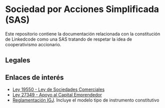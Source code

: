 # Sociedad por Acciones Simplificada (SAS)

Este repositorio contiene la documentación relacionada con la constitución de Linkedcode
como una SAS tratando de respetar la idea de cooperativismo accionario.

## Legales



## Enlaces de interés

- [Ley 19550 - Ley de Sociedades Comerciales](http://servicios.infoleg.gob.ar/infolegInternet/anexos/25000-29999/25553/texact.htm)
- [Ley 27349 - Apoyo al Capital Emprendedor](http://servicios.infoleg.gob.ar/infolegInternet/anexos/270000-274999/273567/norma.htm)
- [Reglamentación IGJ](http://www.jus.gob.ar/media/3235615/resoluci_n_general_igj_6-2017.pdf). Incluye el modelo  tipo de instrumento  constitutivo
